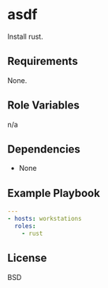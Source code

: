 # asdf

Install rust.

## Requirements

None.

## Role Variables

n/a

## Dependencies

* None

## Example Playbook

```yml
---
- hosts: workstations
  roles:
    - rust
```

## License

BSD
